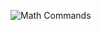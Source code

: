 ![Math Commands](https://raw.githubusercontent.com/libbitcoin/libbitcoin-explorer/version2/img/math-commands.png)